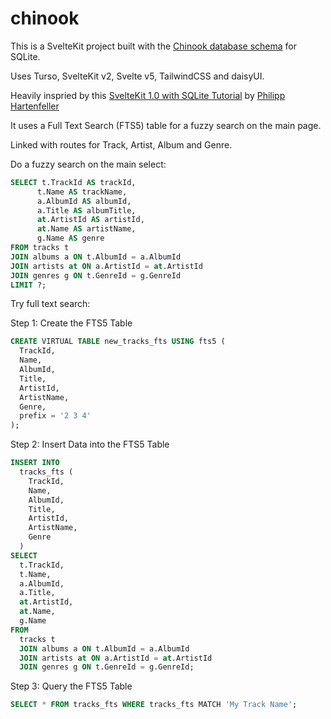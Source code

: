 # chinook

This is a SvelteKit project built with the
[Chinook database schema](https://www.sqlitetutorial.net/sqlite-sample-database/)
for SQLite.

Uses Turso, SvelteKit v2, Svelte v5, TailwindCSS and daisyUI.

Heavily inspried by this
[SvelteKit 1.0 with SQLite Tutorial](https://www.youtube.com/watch?v=iO4VUbQ6ua4)
by [Philipp Hartenfeller](https://github.com/phartenfeller)

It uses a Full Text Search (FTS5) table for a fuzzy search on the main
page.

Linked with routes for Track, Artist, Album and Genre.

Do a fuzzy search on the main select:

```sql
SELECT t.TrackId AS trackId,
      t.Name AS trackName,
      a.AlbumId AS albumId,
      a.Title AS albumTitle,
      at.ArtistId AS artistId,
      at.Name AS artistName,
      g.Name AS genre
FROM tracks t
JOIN albums a ON t.AlbumId = a.AlbumId
JOIN artists at ON a.ArtistId = at.ArtistId
JOIN genres g ON t.GenreId = g.GenreId
LIMIT ?;
```

Try full text search:

Step 1: Create the FTS5 Table

```sql
CREATE VIRTUAL TABLE new_tracks_fts USING fts5 (
  TrackId,
  Name,
  AlbumId,
  Title,
  ArtistId,
  ArtistName,
  Genre,
  prefix = '2 3 4'
);
```

Step 2: Insert Data into the FTS5 Table

```sql
INSERT INTO
  tracks_fts (
    TrackId,
    Name,
    AlbumId,
    Title,
    ArtistId,
    ArtistName,
    Genre
  )
SELECT
  t.TrackId,
  t.Name,
  a.AlbumId,
  a.Title,
  at.ArtistId,
  at.Name,
  g.Name
FROM
  tracks t
  JOIN albums a ON t.AlbumId = a.AlbumId
  JOIN artists at ON a.ArtistId = at.ArtistId
  JOIN genres g ON t.GenreId = g.GenreId;
```

Step 3: Query the FTS5 Table

```sql
SELECT * FROM tracks_fts WHERE tracks_fts MATCH 'My Track Name';
```
